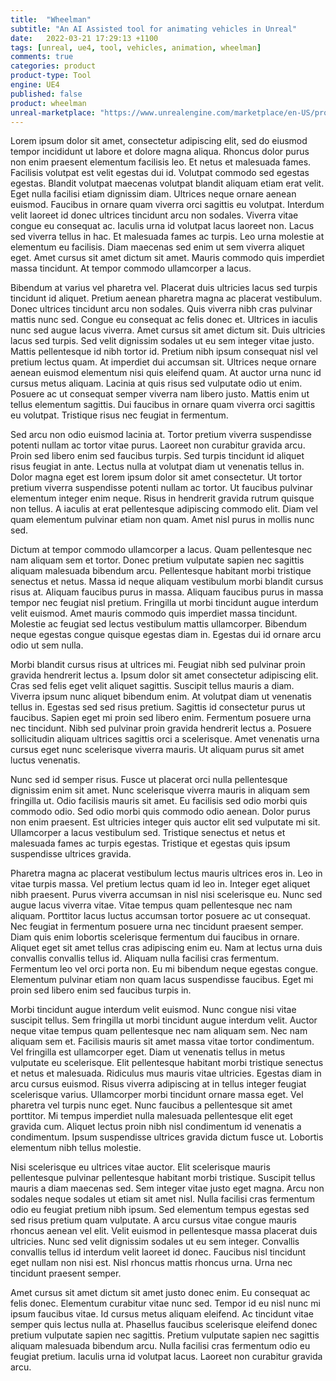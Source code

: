 ```yaml
---
title:  "Wheelman"
subtitle: "An AI Assisted tool for animating vehicles in Unreal"
date:   2022-03-21 17:29:13 +1100
tags: [unreal, ue4, tool, vehicles, animation, wheelman]
comments: true
categories: product
product-type: Tool
engine: UE4
published: false
product: wheelman
unreal-marketplace: "https://www.unrealengine.com/marketplace/en-US/product/monster-sounds-pack"
---
```


Lorem ipsum dolor sit amet, consectetur adipiscing elit, sed do eiusmod tempor incididunt ut labore et dolore magna aliqua. Rhoncus dolor purus non enim praesent elementum facilisis leo. Et netus et malesuada fames. Facilisis volutpat est velit egestas dui id. Volutpat commodo sed egestas egestas. Blandit volutpat maecenas volutpat blandit aliquam etiam erat velit. Eget nulla facilisi etiam dignissim diam. Ultrices neque ornare aenean euismod. Faucibus in ornare quam viverra orci sagittis eu volutpat. Interdum velit laoreet id donec ultrices tincidunt arcu non sodales. Viverra vitae congue eu consequat ac. Iaculis urna id volutpat lacus laoreet non. Lacus sed viverra tellus in hac. Et malesuada fames ac turpis. Leo urna molestie at elementum eu facilisis. Diam maecenas sed enim ut sem viverra aliquet eget. Amet cursus sit amet dictum sit amet. Mauris commodo quis imperdiet massa tincidunt. At tempor commodo ullamcorper a lacus.

Bibendum at varius vel pharetra vel. Placerat duis ultricies lacus sed turpis tincidunt id aliquet. Pretium aenean pharetra magna ac placerat vestibulum. Donec ultrices tincidunt arcu non sodales. Quis viverra nibh cras pulvinar mattis nunc sed. Congue eu consequat ac felis donec et. Ultrices in iaculis nunc sed augue lacus viverra. Amet cursus sit amet dictum sit. Duis ultricies lacus sed turpis. Sed velit dignissim sodales ut eu sem integer vitae justo. Mattis pellentesque id nibh tortor id. Pretium nibh ipsum consequat nisl vel pretium lectus quam. At imperdiet dui accumsan sit. Ultrices neque ornare aenean euismod elementum nisi quis eleifend quam. At auctor urna nunc id cursus metus aliquam. Lacinia at quis risus sed vulputate odio ut enim. Posuere ac ut consequat semper viverra nam libero justo. Mattis enim ut tellus elementum sagittis. Dui faucibus in ornare quam viverra orci sagittis eu volutpat. Tristique risus nec feugiat in fermentum.

Sed arcu non odio euismod lacinia at. Tortor pretium viverra suspendisse potenti nullam ac tortor vitae purus. Laoreet non curabitur gravida arcu. Proin sed libero enim sed faucibus turpis. Sed turpis tincidunt id aliquet risus feugiat in ante. Lectus nulla at volutpat diam ut venenatis tellus in. Dolor magna eget est lorem ipsum dolor sit amet consectetur. Ut tortor pretium viverra suspendisse potenti nullam ac tortor. Ut faucibus pulvinar elementum integer enim neque. Risus in hendrerit gravida rutrum quisque non tellus. A iaculis at erat pellentesque adipiscing commodo elit. Diam vel quam elementum pulvinar etiam non quam. Amet nisl purus in mollis nunc sed.

Dictum at tempor commodo ullamcorper a lacus. Quam pellentesque nec nam aliquam sem et tortor. Donec pretium vulputate sapien nec sagittis aliquam malesuada bibendum arcu. Pellentesque habitant morbi tristique senectus et netus. Massa id neque aliquam vestibulum morbi blandit cursus risus at. Aliquam faucibus purus in massa. Aliquam faucibus purus in massa tempor nec feugiat nisl pretium. Fringilla ut morbi tincidunt augue interdum velit euismod. Amet mauris commodo quis imperdiet massa tincidunt. Molestie ac feugiat sed lectus vestibulum mattis ullamcorper. Bibendum neque egestas congue quisque egestas diam in. Egestas dui id ornare arcu odio ut sem nulla.

Morbi blandit cursus risus at ultrices mi. Feugiat nibh sed pulvinar proin gravida hendrerit lectus a. Ipsum dolor sit amet consectetur adipiscing elit. Cras sed felis eget velit aliquet sagittis. Suscipit tellus mauris a diam. Viverra ipsum nunc aliquet bibendum enim. At volutpat diam ut venenatis tellus in. Egestas sed sed risus pretium. Sagittis id consectetur purus ut faucibus. Sapien eget mi proin sed libero enim. Fermentum posuere urna nec tincidunt. Nibh sed pulvinar proin gravida hendrerit lectus a. Posuere sollicitudin aliquam ultrices sagittis orci a scelerisque. Amet venenatis urna cursus eget nunc scelerisque viverra mauris. Ut aliquam purus sit amet luctus venenatis.

Nunc sed id semper risus. Fusce ut placerat orci nulla pellentesque dignissim enim sit amet. Nunc scelerisque viverra mauris in aliquam sem fringilla ut. Odio facilisis mauris sit amet. Eu facilisis sed odio morbi quis commodo odio. Sed odio morbi quis commodo odio aenean. Dolor purus non enim praesent. Est ultricies integer quis auctor elit sed vulputate mi sit. Ullamcorper a lacus vestibulum sed. Tristique senectus et netus et malesuada fames ac turpis egestas. Tristique et egestas quis ipsum suspendisse ultrices gravida.

Pharetra magna ac placerat vestibulum lectus mauris ultrices eros in. Leo in vitae turpis massa. Vel pretium lectus quam id leo in. Integer eget aliquet nibh praesent. Purus viverra accumsan in nisl nisi scelerisque eu. Nunc sed augue lacus viverra vitae. Vitae tempus quam pellentesque nec nam aliquam. Porttitor lacus luctus accumsan tortor posuere ac ut consequat. Nec feugiat in fermentum posuere urna nec tincidunt praesent semper. Diam quis enim lobortis scelerisque fermentum dui faucibus in ornare. Aliquet eget sit amet tellus cras adipiscing enim eu. Nam at lectus urna duis convallis convallis tellus id. Aliquam nulla facilisi cras fermentum. Fermentum leo vel orci porta non. Eu mi bibendum neque egestas congue. Elementum pulvinar etiam non quam lacus suspendisse faucibus. Eget mi proin sed libero enim sed faucibus turpis in.

Morbi tincidunt augue interdum velit euismod. Nunc congue nisi vitae suscipit tellus. Sem fringilla ut morbi tincidunt augue interdum velit. Auctor neque vitae tempus quam pellentesque nec nam aliquam sem. Nec nam aliquam sem et. Facilisis mauris sit amet massa vitae tortor condimentum. Vel fringilla est ullamcorper eget. Diam ut venenatis tellus in metus vulputate eu scelerisque. Elit pellentesque habitant morbi tristique senectus et netus et malesuada. Ridiculus mus mauris vitae ultricies. Egestas diam in arcu cursus euismod. Risus viverra adipiscing at in tellus integer feugiat scelerisque varius. Ullamcorper morbi tincidunt ornare massa eget. Vel pharetra vel turpis nunc eget. Nunc faucibus a pellentesque sit amet porttitor. Mi tempus imperdiet nulla malesuada pellentesque elit eget gravida cum. Aliquet lectus proin nibh nisl condimentum id venenatis a condimentum. Ipsum suspendisse ultrices gravida dictum fusce ut. Lobortis elementum nibh tellus molestie.

Nisi scelerisque eu ultrices vitae auctor. Elit scelerisque mauris pellentesque pulvinar pellentesque habitant morbi tristique. Suscipit tellus mauris a diam maecenas sed. Sem integer vitae justo eget magna. Arcu non sodales neque sodales ut etiam sit amet nisl. Nulla facilisi cras fermentum odio eu feugiat pretium nibh ipsum. Sed elementum tempus egestas sed sed risus pretium quam vulputate. A arcu cursus vitae congue mauris rhoncus aenean vel elit. Velit euismod in pellentesque massa placerat duis ultricies. Nunc sed velit dignissim sodales ut eu sem integer. Convallis convallis tellus id interdum velit laoreet id donec. Faucibus nisl tincidunt eget nullam non nisi est. Nisl rhoncus mattis rhoncus urna. Urna nec tincidunt praesent semper.

Amet cursus sit amet dictum sit amet justo donec enim. Eu consequat ac felis donec. Elementum curabitur vitae nunc sed. Tempor id eu nisl nunc mi ipsum faucibus vitae. Id cursus metus aliquam eleifend. Ac tincidunt vitae semper quis lectus nulla at. Phasellus faucibus scelerisque eleifend donec pretium vulputate sapien nec sagittis. Pretium vulputate sapien nec sagittis aliquam malesuada bibendum arcu. Nulla facilisi cras fermentum odio eu feugiat pretium. Iaculis urna id volutpat lacus. Laoreet non curabitur gravida arcu.